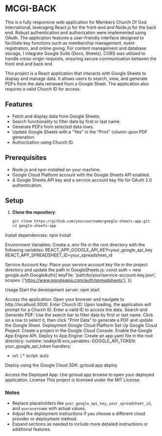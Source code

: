 # MCGI-BACK
 This is a fully responsive web application for Members Church Of God International, leveraging React.js for the front-end and Node.js for the back end. Robust authentication and authorization were implemented using OAuth. The application features a user-friendly interface designed to facilitate key functions such as membership management, event registration, and online giving. For content management and database storage, I integrate Google Suite (Docs, Sheets). CORS was utilized to handle cross-origin requests, ensuring secure communication between the front end and back end

This project is a React application that interacts with Google Sheets to display and manage data. It allows users to search, view, and generate PDFs from the data retrieved from a Google Sheet. The application also requires a valid Church ID for access.

## Features

- Fetch and display data from Google Sheets.
- Search functionality to filter data by first or last name.
- Generate PDFs from selected data rows.
- Update Google Sheets with a "Yes" in the "Print" column upon PDF generation.
- Authorization using Church ID.

## Prerequisites

- Node.js and npm installed on your machine.
- Google Cloud Platform account with the Google Sheets API enabled.
- A Google Sheets API key and a service account key file for OAuth 2.0 authentication.

## Setup

1. **Clone the repository**:
   ```bash
   git clone https://github.com/yourusername/google-sheets-app.git
   cd google-sheets-app

Install dependencies:
npm install


Environment Variables:
Create a .env file in the root directory with the following variables:
REACT_APP_GOOGLE_API_KEY=your_google_api_key
REACT_APP_SPREADSHEET_ID=your_spreadsheet_id


Service Account Key:
Place your service account key file in the project directory and update the path in GoogleSheets.js:
const auth = new google.auth.GoogleAuth({
  keyFile: 'path/to/your/service-account-key.json',
  scopes: ['https://www.googleapis.com/auth/spreadsheets'],
});


Usage
Start the development server:
npm start


Access the application:
Open your browser and navigate to http://localhost:3000.
Enter Church ID:
Upon loading, the application will prompt for a Church ID. Enter a valid ID to access the data.
Search and Generate PDF:
Use the search bar to filter data by first or last name.
Click on a row to select it, then click "Print Data" to generate a PDF and update the Google Sheet.
Deployment
Google Cloud Platform
Set Up Google Cloud Project:
Create a project in the Google Cloud Console.
Enable the Google App Engine API.
Deploy to App Engine:
Create an app.yaml file in the root directory:
runtime: nodejs16
env_variables:
  GOOGLE_API_TOKEN: your_google_api_token
handlers:
- url: /.*
  script: auto


Deploy using the Google Cloud SDK:
gcloud app deploy


Access the Deployed App:
Use gcloud app browse to open your deployed application.
License
This project is licensed under the MIT License.


### Notes

- Replace placeholders like `your_google_api_key`, `your_spreadsheet_id`, and `yourusername` with actual values.
- Adjust the deployment instructions if you choose a different cloud provider or deployment method.
- Expand sections as needed to include more detailed instructions or additional features.